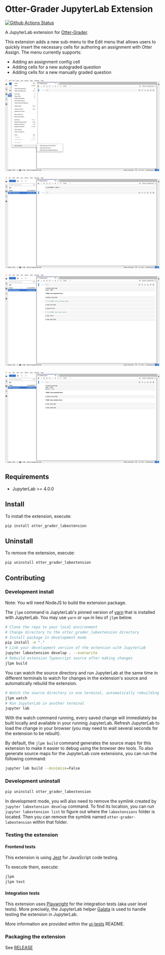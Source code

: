 # Otter-Grader JupyterLab Extension

[![Github Actions Status](https://github.com/chrispyles/otter-grader-labextension/workflows/Build/badge.svg)](https://github.com/chrispyles/otter-grader-labextension/actions/workflows/build.yml)

A JupyterLab extension for [Otter-Grader](https://otter-grader.readthedocs.io/).

This extension adds a new sub-menu to the Edit menu that allows users to quickly insert the necessary cells for authoring an assignment with Otter Assign. The menu currently supports:

- Adding an assignment config cell
- Adding cells for a new autograded question
- Adding cells for a new manually graded question

![Otter-Grader Edit Menu](images/menu.png)

![Otter-Grader Assignment Config Cell](images/assignment_config.png)

![Otter-Grader Autograded Question](images/autograded_question.png)

![Otter-Grader Manually-Graded Question](images/manual_question.png)

## Requirements

- JupyterLab >= 4.0.0

## Install

To install the extension, execute:

```bash
pip install otter_grader_labextension
```

## Uninstall

To remove the extension, execute:

```bash
pip uninstall otter_grader_labextension
```

## Contributing

### Development install

Note: You will need NodeJS to build the extension package.

The `jlpm` command is JupyterLab's pinned version of
[yarn](https://yarnpkg.com/) that is installed with JupyterLab. You may use
`yarn` or `npm` in lieu of `jlpm` below.

```bash
# Clone the repo to your local environment
# Change directory to the otter_grader_labextension directory
# Install package in development mode
pip install -e "."
# Link your development version of the extension with JupyterLab
jupyter labextension develop . --overwrite
# Rebuild extension Typescript source after making changes
jlpm build
```

You can watch the source directory and run JupyterLab at the same time in different terminals to watch for changes in the extension's source and automatically rebuild the extension.

```bash
# Watch the source directory in one terminal, automatically rebuilding when needed
jlpm watch
# Run JupyterLab in another terminal
jupyter lab
```

With the watch command running, every saved change will immediately be built locally and available in your running JupyterLab. Refresh JupyterLab to load the change in your browser (you may need to wait several seconds for the extension to be rebuilt).

By default, the `jlpm build` command generates the source maps for this extension to make it easier to debug using the browser dev tools. To also generate source maps for the JupyterLab core extensions, you can run the following command:

```bash
jupyter lab build --minimize=False
```

### Development uninstall

```bash
pip uninstall otter_grader_labextension
```

In development mode, you will also need to remove the symlink created by `jupyter labextension develop`
command. To find its location, you can run `jupyter labextension list` to figure out where the `labextensions`
folder is located. Then you can remove the symlink named `otter-grader-labextension` within that folder.

### Testing the extension

#### Frontend tests

This extension is using [Jest](https://jestjs.io/) for JavaScript code testing.

To execute them, execute:

```sh
jlpm
jlpm test
```

#### Integration tests

This extension uses [Playwright](https://playwright.dev/docs/intro) for the integration tests (aka user level tests).
More precisely, the JupyterLab helper [Galata](https://github.com/jupyterlab/jupyterlab/tree/master/galata) is used to handle testing the extension in JupyterLab.

More information are provided within the [ui-tests](./ui-tests/README.md) README.

### Packaging the extension

See [RELEASE](RELEASE.md)
